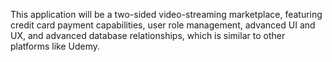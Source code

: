 This application will be a two-sided video-streaming marketplace, featuring credit card payment capabilities, user role management, advanced UI and UX, and advanced database relationships, which is similar to other platforms like Udemy.
